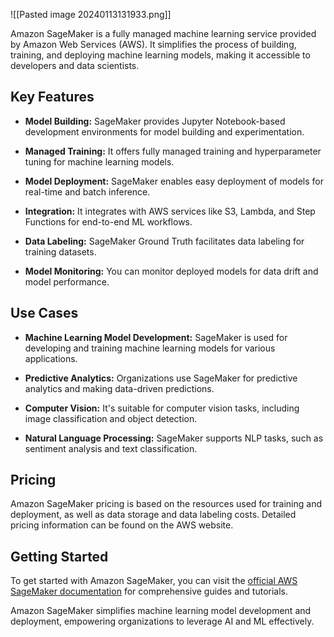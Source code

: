 
![[Pasted image 20240113131933.png]]


Amazon SageMaker is a fully managed machine learning service provided by Amazon Web Services (AWS). It simplifies the process of building, training, and deploying machine learning models, making it accessible to developers and data scientists.

## Key Features

- **Model Building:** SageMaker provides Jupyter Notebook-based development environments for model building and experimentation.

- **Managed Training:** It offers fully managed training and hyperparameter tuning for machine learning models.

- **Model Deployment:** SageMaker enables easy deployment of models for real-time and batch inference.

- **Integration:** It integrates with AWS services like S3, Lambda, and Step Functions for end-to-end ML workflows.

- **Data Labeling:** SageMaker Ground Truth facilitates data labeling for training datasets.

- **Model Monitoring:** You can monitor deployed models for data drift and model performance.

## Use Cases

- **Machine Learning Model Development:** SageMaker is used for developing and training machine learning models for various applications.

- **Predictive Analytics:** Organizations use SageMaker for predictive analytics and making data-driven predictions.

- **Computer Vision:** It's suitable for computer vision tasks, including image classification and object detection.

- **Natural Language Processing:** SageMaker supports NLP tasks, such as sentiment analysis and text classification.

## Pricing

Amazon SageMaker pricing is based on the resources used for training and deployment, as well as data storage and data labeling costs. Detailed pricing information can be found on the AWS website.

## Getting Started

To get started with Amazon SageMaker, you can visit the [official AWS SageMaker documentation](https://docs.aws.amazon.com/sagemaker/latest/dg/whatis.html) for comprehensive guides and tutorials.

Amazon SageMaker simplifies machine learning model development and deployment, empowering organizations to leverage AI and ML effectively.
